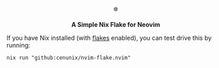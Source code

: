 <!-- markdownlint-disable -->
<br />
<div align="center">
  <p>❄️</p>
  <p>
    <strong>
      A Simple Nix Flake for Neovim 
    </strong>
  </p>
</div>
<!-- markdownlint-restore -->


If you have Nix installed (with [flakes](https://wiki.nixos.org/wiki/Flakes) enabled),
you can test drive this by running:

```console
nix run "github:cenunix/nvim-flake.nvim"
```
